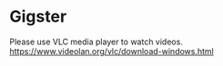 # Gigster
Please use VLC media player to watch videos.
https://www.videolan.org/vlc/download-windows.html

